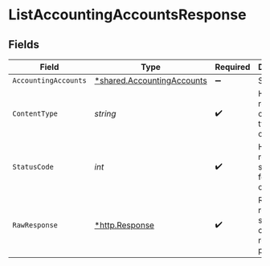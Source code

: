 # ListAccountingAccountsResponse


## Fields

| Field                                                                          | Type                                                                           | Required                                                                       | Description                                                                    |
| ------------------------------------------------------------------------------ | ------------------------------------------------------------------------------ | ------------------------------------------------------------------------------ | ------------------------------------------------------------------------------ |
| `AccountingAccounts`                                                           | [*shared.AccountingAccounts](../../../pkg/models/shared/accountingaccounts.md) | :heavy_minus_sign:                                                             | Success                                                                        |
| `ContentType`                                                                  | *string*                                                                       | :heavy_check_mark:                                                             | HTTP response content type for this operation                                  |
| `StatusCode`                                                                   | *int*                                                                          | :heavy_check_mark:                                                             | HTTP response status code for this operation                                   |
| `RawResponse`                                                                  | [*http.Response](https://pkg.go.dev/net/http#Response)                         | :heavy_check_mark:                                                             | Raw HTTP response; suitable for custom response parsing                        |